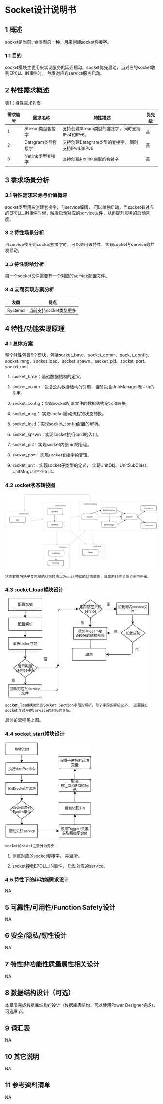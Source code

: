 # Socket设计说明书

## 1    概述

socket是当前unit类型的一种，用来创建socket套接字。

### 1.1    目的

socket模块主要用来实现服务的延迟启动，socket优先启动，当对应的socket收到EPOLL_IN事件时， 触发对应的service服务启动。

## 2    特性需求概述

表1：特性需求列表

| 需求编号 | 需求名称           | 特性描述                                                                                          | 优先级 |
| -------- | ------------------ | ------------------------------------------------------------------------------------------------- | ------ |
| 1        | Stream类型套接字     | 支持创建Stream类型的套接字，同时支持IPv4和IPv6。 | 高     |
| 2        | Datagram类型套接字  | 支持创建Datagram类型的套接字， 同时支持IPv4和IPv6                                                    | 高     |
| 3        | Netlink类型套接字 | 支持创建Netlink类型的套接字                                   | 高     |

## 3    需求场景分析

### 3.1    特性需求来源与价值概述

socket类型用来创建套接字，与service解耦， 可以单独启动，当socket有对应的EPOLL_IN事件时候，触发启动对应的service文件，从而提升服务的启动速度。

### 3.2    特性场景分析

当service使用到socket套接字时，可以使用该特性，实现socket与service的并发启动。

### 3.3    特性影响分析

每一个socket文件需要有一个对应的service配置文件。

### 3.4    友商实现方案分析

| 友商     | 特点                                                              |
| -------- | ----------------------------------------------------------------- |
| Systemd  | 当前支持socket类型更多 |

## 4    特性/功能实现原理

### 4.1    总体方案

整个特性包含9个模块，包括socket_base、socket_comm、socket_config、socket_mng、socket_load、socket_spawn、socket_pid、socket_port、socket_unit

1. socket_base：基础数据结构的定义。

2. socket_comm：包括公共数据结构的引用，当前包含UnitManager和Unit的引用。

3. socket_config：实现socket配置文件的数据结构定义和转换。

4. socket_mng： 实现socket启动流程的状态转换。

5. socket_load：实现socket_config配置的解析。

6. socket_spawn：实现socket执行cmd的入口。

7. socket_pid：实现socket内部pid的管理。

8. socket_port：实现socket套接字的管理。

9. socket_unit：实现socket子类型的定义， 实现UnitObj、UnitSubClass、UnitMngUtil三个trait。

### 4.2    socket状态转换图

 ![avatar](assets/socket_state_trans.jpg)

    状态转换包括子类内部的状态转换以及unit整体的状态转换，具体的对应关系如图中所示。

### 4.3    socket_load模块设计

 ![avatar](assets/socket_load.jpg)

    socket_load模块负责Socket Section字段的解析。除了字段的解析之外， 还要建立socket与对应的service的对应的关系。
具体的流程见上图。

### 4.4    socket_start模块设计

 ![avatar](assets/socket_start.jpg)

    socket的start主要分为两步：

1. 创建对应的socket套接字， 并监听。

2. socket接收EPOLL_IN事件， 启动对应的service.

### 4.5    特性下的非功能需求设计

NA

## 5    可靠性/可用性/Function Safety设计

NA

## 6    安全/隐私/韧性设计

NA

## 7    特性非功能性质量属性相关设计

NA

## 8    数据结构设计（可选）

本章节完成数据库结构的设计（数据库表结构，可以使用Power Designer完成），可选章节。

## 9    词汇表

NA

## 10   其它说明

NA

## 11   参考资料清单

NA
